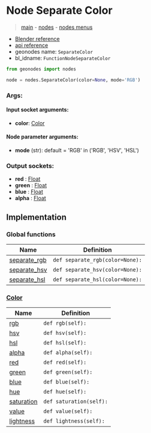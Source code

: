 # Node Separate Color

> [main](../structure.md) - [nodes](nodes.md) - [nodes menus](nodes_menus.md)

- [Blender reference](https://docs.blender.org/manual/en/latest/modeling/geometry_nodes/color/separate_color.html)
- [api reference](https://docs.blender.org/api/current/bpy.types.FunctionNodeSeparateColor.html)
- geonodes name: `SeparateColor`
- bl_idname: `FunctionNodeSeparateColor`

```python
from geonodes import nodes

node = nodes.SeparateColor(color=None, mode='RGB')
```

### Args:

#### Input socket arguments:

- **color**: [Color](Color.md)

#### Node parameter arguments:

- **mode** (str): default = 'RGB' in ('RGB', 'HSV', 'HSL')

### Output sockets:

- **red** : [Float](Float.md)
- **green** : [Float](Float.md)
- **blue** : [Float](Float.md)
- **alpha** : [Float](Float.md)

## Implementation

### Global functions

| Name | Definition |
|------|------------|
 | [separate_rgb](A.md#separate_rgb) | `def separate_rgb(color=None):` |
 | [separate_hsv](A.md#separate_hsv) | `def separate_hsv(color=None):` |
 | [separate_hsl](A.md#separate_hsl) | `def separate_hsl(color=None):` |

### [Color](Color.md)

| Name | Definition |
|------|------------|
 | [rgb](Color.md#rgb-property) | `def rgb(self):` |
 | [hsv](Color.md#hsv-property) | `def hsv(self):` |
 | [hsl](Color.md#hsl-property) | `def hsl(self):` |
 | [alpha](Color.md#alpha-property) | `def alpha(self):` |
 | [red](Color.md#red-property) | `def red(self):` |
 | [green](Color.md#green-property) | `def green(self):` |
 | [blue](Color.md#blue-property) | `def blue(self):` |
 | [hue](Color.md#hue-property) | `def hue(self):` |
 | [saturation](Color.md#saturation-property) | `def saturation(self):` |
 | [value](Color.md#value-property) | `def value(self):` |
 | [lightness](Color.md#lightness-property) | `def lightness(self):` |

